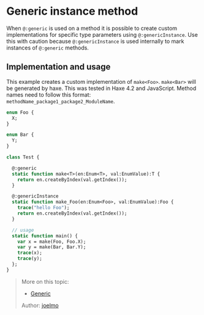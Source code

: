[tags]: / "generic,generic-instance,method,annotation"

# Generic instance method

When `@:generic` is used on a method it is possible to create custom implementations 
for specific type parameters using `@:genericInstance`. Use this with caution because 
`@:genericInstance` is used internally to mark instances of `@:generic` methods.

## Implementation and usage

This example creates a custom implementation of `make<Foo>`. `make<Bar>` will be generated by haxe. This was tested in Haxe 4.2 and JavaScript.
Method names need to follow this format: `methodName_package1_package2_ModuleName`.

```haxe
enum Foo {
  X;
}

enum Bar {
  Y;
}

class Test {

  @:generic
  static function make<T>(en:Enum<T>, val:EnumValue):T {
    return en.createByIndex(val.getIndex());
  }

  @:genericInstance
  static function make_Foo(en:Enum<Foo>, val:EnumValue):Foo {
    trace("hello Foo");
    return en.createByIndex(val.getIndex());
  }

  // usage
  static function main() {
    var x = make(Foo, Foo.X);
    var y = make(Bar, Bar.Y);
    trace(x);
    trace(y);
  };
}
```

> More on this topic: 
> 
> * [Generic](https://haxe.org/manual/type-system-generic.html)
> 
> Author: [joelmo](https://github.com/joelmo)
